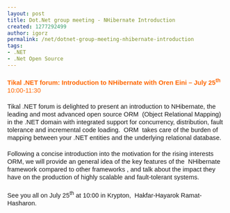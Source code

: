 ```yaml
---
layout: post
title: Dot.Net group meeting - NHibernate Introduction
created: 1277292499
author: igorz
permalink: /net/dotnet-group-meeting-nhibernate-introduction
tags:
- .NET
- .Net Open Source
---
```

<div>
<p style="margin-top: 0.19in; margin-bottom: 0.19in; line-height: 130%; page-break-before: always;"><span style="font-size: small;"><span style="color: rgb(255, 102, 0);"><font face="Tahoma, sans-serif"><font style="font-size: 11pt;"><b>Tikal .NET forum: Introduction to NHibernate with Oren Eini &ndash; July 25</b><sup><b>th</b></sup><b> </b>10:00-11:30</font></font></span></span></p>
<p style="margin-top: 0.19in; margin-bottom: 0.19in; line-height: 130%;"><font face="Tahoma, sans-serif"><font size="2" style="font-size: 11pt;">Tikal .NET forum is delighted to present an introduction to&nbsp;NHibernate, the&nbsp; leading and most advanced open source ORM&nbsp; (Object Relational Mapping) in the .NET domain with integrated support for concurrency, distribution, fault tolerance and incremental code loading.&nbsp; ORM&nbsp; takes care of the burden of mapping between your .NET entities and the underlying relational database.</font></font></p>
<p style="margin-top: 0.19in; margin-bottom: 0.19in; line-height: 130%;"><font face="Tahoma, sans-serif"><font size="2" style="font-size: 11pt;">Following a concise introduction into the motivation for the rising interests ORM, we will provide an general idea of the key features of the &nbsp;NHibernate framework compared to other frameworks , and talk about the impact they have on the production of highly scalable and fault-tolerant systems. </font></font></p>
<p style="margin-bottom: 0in; line-height: 130%;"><font face="Tahoma, sans-serif"><font size="2" style="font-size: 11pt;">See you all on July 25<sup>th</sup> at 10:00 in Krypton,&nbsp; Hakfar-Hayarok Ramat-Hasharon.</font></font></p>
<p>&nbsp;</p>
<p>&nbsp;</p>
</div>
